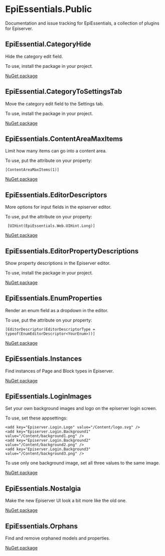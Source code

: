 # EpiEssentials.Public
Documentation and issue tracking for EpiEssentials, a collection of plugins for Episerver.

## EpiEssential.CategoryHide

Hide the category edit field.

To use, install the package in your project.

[NuGet package](https://www.nuget.org/packages/EpiEssentials.CategoryHide/)

## EpiEssential.CategoryToSettingsTab

Move the category edit field to the Settings tab.

To use, install the package in your project.

[NuGet package](https://www.nuget.org/packages/EpiEssentials.CategoryToSettingsTab/)

## EpiEssentials.ContentAreaMaxItems

Limit how many items can go into a content area.

To use, put the attribute on your property:

    [ContentAreaMaxItems(1)]

[NuGet package](https://www.nuget.org/packages/EpiEssentials.ContentAreaMaxItems/)

## EpiEssentials.EditorDescriptors

More options for input fields in the episerver editor.

To use, put the attribute on your property:

     [UIHint(EpiEssentials.Web.UIHint.Long)]

[NuGet package](https://www.nuget.org/packages/EpiEssentials.EditorDescriptors/)

## EpiEssentials.EditorPropertyDescriptions

Show property descriptions in the Episerver editor.

To use, install the package in your project.

[NuGet package](https://www.nuget.org/packages/EpiEssentials.EditorPropertyDescriptions/)

## EpiEssentials.EnumProperties

Render an enum field as a dropdown in the editor.

To use, put the attribute on your property:

    [EditorDescriptor(EditorDescriptorType = typeof(EnumEditorDescriptor<YourEnum>))]

[NuGet package](https://www.nuget.org/packages/EpiEssentials.EnumProperties/)

## EpiEssentials.Instances

Find instances of Page and Block types in Episerver.

[NuGet package](https://www.nuget.org/packages/EpiEssentials.Instances/)

## EpiEssentials.LoginImages

Set your own background images and logo on the episerver login screen.

To use, set these appsettings:

    <add key="Episerver.Login.Logo" value="/Content/logo.svg" />
    <add key="Episerver.Login.Background1" value="/Content/background1.png" />
    <add key="Episerver.Login.Background2" value="/Content/background2.png" />
    <add key="Episerver.Login.Background3" value="/Content/background3.png" />

To use only one background image, set all three values to the same image.

[NuGet package](https://www.nuget.org/packages/EpiEssentials.LoginImages/)

## EpiEssentials.Nostalgia

Make the new Episerver UI look a bit more like the old one.

[NuGet package](https://www.nuget.org/packages/EpiEssentials.Nostalgia/)

## EpiEssentials.Orphans

Find and remove orphaned models and properties.

[NuGet package](https://www.nuget.org/packages/EpiEssentials.Orphans/)

